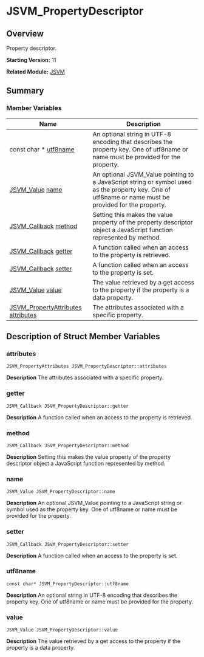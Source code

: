 # JSVM_PropertyDescriptor

## Overview

Property descriptor.

**Starting Version:** 11

**Related Module:** [JSVM](_j_s_v_m.md)

## Summary

### Member Variables

| Name                                                         | Description                                                  |
| ------------------------------------------------------------ | ------------------------------------------------------------ |
| const char * [utf8name](#utf8name)                           | An optional string in UTF-8 encoding that describes the property key. One of utf8name or name must be provided for the property. |
| [JSVM_Value](_j_s_v_m.md#jsvm_value) [name](#name)           | An optional JSVM_Value pointing to a JavaScript string or symbol used as the property key. One of utf8name or name must be provided for the property. |
| [JSVM_Callback](_j_s_v_m.md#jsvm_callback) [method](#method) | Setting this makes the value property of the property descriptor object a JavaScript function represented by method. |
| [JSVM_Callback](_j_s_v_m.md#jsvm_callback) [getter](#getter) | A function called when an access to the property is retrieved. |
| [JSVM_Callback](_j_s_v_m.md#jsvm_callback) [setter](#setter) | A function called when an access to the property is set.     |
| [JSVM_Value](_j_s_v_m.md#jsvm_value) [value](#value)         | The value retrieved by a get access to the property if the property is a data property. |
| [JSVM_PropertyAttributes](_j_s_v_m.md#jsvm_propertyattributes) [attributes](#attributes) | The attributes associated with a specific property.          |

## Description of Struct Member Variables

### attributes

```
JSVM_PropertyAttributes JSVM_PropertyDescriptor::attributes
```
**Description**
The attributes associated with a specific property.

### getter

```
JSVM_Callback JSVM_PropertyDescriptor::getter
```
**Description**
A function called when an access to the property is retrieved.

### method

```
JSVM_Callback JSVM_PropertyDescriptor::method
```
**Description**
Setting this makes the value property of the property descriptor object a JavaScript function represented by method.

### name

```
JSVM_Value JSVM_PropertyDescriptor::name
```
**Description**
An optional JSVM_Value pointing to a JavaScript string or symbol used as the property key. One of utf8name or name must be provided for the property.

### setter

```
JSVM_Callback JSVM_PropertyDescriptor::setter
```
**Description**
A function called when an access to the property is set.

### utf8name

```
const char* JSVM_PropertyDescriptor::utf8name
```
**Description**
An optional string in UTF-8 encoding that describes the property key. One of utf8name or name must be provided for the property.

### value

```
JSVM_Value JSVM_PropertyDescriptor::value
```
**Description**
The value retrieved by a get access to the property if the property is a data property.